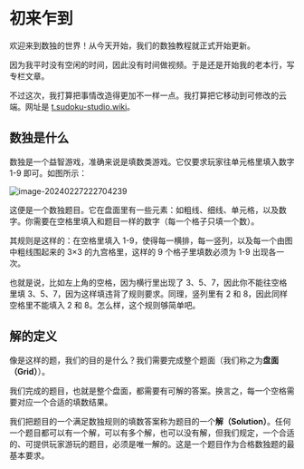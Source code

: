 # 初来乍到

欢迎来到数独的世界！从今天开始，我们的数独教程就正式开始更新。

因为我平时没有空闲的时间，因此没有时间做视频。于是还是开始我的老本行，写专栏文章。

不过这次，我打算把事情改造得更加不一样一点。我打算把它移动到可修改的云端。网址是 [t.sudoku-studio.wiki](https://t.sudoku-studio.wiki)。

## 数独是什么

数独是一个益智游戏，准确来说是填数类游戏。它仅要求玩家往单元格里填入数字 1-9 即可。如图所示：

![image-20240227222704239](C:\Users\Sunnie\AppData\Roaming\Typora\typora-user-images\image-20240227222704239.png)

这便是一个数独题目。它在盘面里有一些元素：如粗线、细线、单元格，以及数字。你需要在空格里填入和题目一样的数字（每一个格子只填一个数）。

其规则是这样的：在空格里填入 1-9，使得每一横排，每一竖列，以及每一个由图中粗线围起来的 3×3 的九宫格里，这样的 9 个格子里填数必须为 1-9 出现各一次。

也就是说，比如左上角的空格，因为横行里出现了 3、5、7，因此你不能往空格里填 3、5、7，因为这样填违背了规则要求。同理，竖列里有 2 和 8，因此同样空格里不能填入 2 和 8。怎么样，这个规则够简单吧。

## 解的定义

像是这样的题，我们的目的是什么？我们需要完成整个题面（我们称之为**盘面（Grid）**）。

我们完成的题目，也就是整个盘面，都需要有可解的答案。换言之，每一个空格需要对应一个合适的填数结果。

我们把题目的一个满足数独规则的填数答案称为题目的一个**解（Solution）**。任何一个题目都可以有一个解，可以有多个解，也可以没有解，但我们规定，一个合适的、可提供玩家游玩的题目，必须是唯一解的。这是一个题目作为合格数独题的最基本要求。

